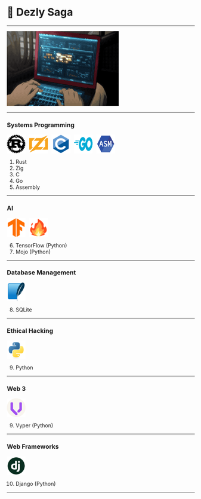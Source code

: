 # 🎒 Dezly Saga 
___

<img src="./dezly_saga.gif" width="300" height="200" />

___
### Systems Programming

<div style="display: flex; align-items: center; justify-content: flex-start; gap: 10px;">
    <img src="./00-tech-logos/rust.png" width="50" height="50" alt="Rust Logo" />
    <img src="./00-tech-logos/zig.png" width="50" height="50" alt="Zig Logo" />
    <img src="./00-tech-logos/c.png" width="50" height="50" alt="Go Logo" />
    <img src="./00-tech-logos/go.png" width="50" height="50" alt="Go Logo" />
    <img src="./00-tech-logos/assembly.png" width="50" height="50" alt="Go Logo" />
</div>

1. Rust
2. Zig
3. C
4. Go
5. Assembly

___
### AI

<div style="display: flex; align-items: center; justify-content: flex-start; gap: 10px;">
    <img src="./00-tech-logos/tensorflow.png" width="50" height="50" alt="Vyper Logo" />
    <img src="./00-tech-logos/mojo.png" width="50" height="50" alt="Vyper Logo" />
</div>

6. TensorFlow (Python)
7. Mojo (Python)
___
### Database Management

<div style="display: flex; align-items: center; justify-content: flex-start; gap: 10px;">
    <img src="./00-tech-logos/sqlite.png" width="50" height="50" alt="SQLite Logo" />
</div>

8. SQLite

___
### Ethical Hacking

<div style="display: flex; align-items: center; justify-content: flex-start; gap: 10px;">
    <img src="./00-tech-logos/python.png" width="50" height="50" alt="Vyper Logo" />
</div>

9. Python

___

### Web 3

<div style="display: flex; align-items: center; justify-content: flex-start; gap: 10px;">
    <img src="./00-tech-logos/vyper.png" width="50" height="50" alt="Vyper Logo" />
</div>

9. Vyper (Python)

___
### Web Frameworks

<div style="display: flex; align-items: center; justify-content: flex-start; gap: 10px;">
    <img src="./00-tech-logos/django.png" width="50" height="50" alt="Vyper Logo" />
</div>

10. Django (Python)

___
